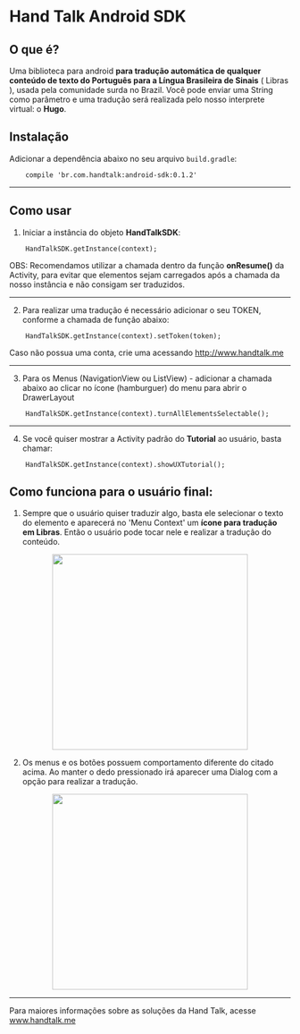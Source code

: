 # Hand Talk Android SDK

## O que é?

Uma biblioteca para android **para tradução automática de qualquer conteúdo de texto do Português para a Língua Brasileira de Sinais** ( Libras ), usada pela comunidade surda no Brazil.
Você pode enviar uma String como parâmetro e uma tradução será realizada pelo nosso interprete virtual: o **Hugo**.

## Instalação

Adicionar a dependência abaixo no seu arquivo ```build.gradle```:

```
    compile 'br.com.handtalk:android-sdk:0.1.2'
```
-----

## Como usar

1) Iniciar a instância do objeto **HandTalkSDK**:
```
    HandTalkSDK.getInstance(context);
```
OBS: Recomendamos utilizar a chamada dentro da função **onResume()** da Activity, para evitar que elementos sejam carregados após a chamada da nosso instância e não consigam ser traduzidos.

-----

2) Para realizar uma tradução é necessário adicionar o seu TOKEN, conforme a chamada de função abaixo:

```
    HandTalkSDK.getInstance(context).setToken(token);
```

Caso não possua uma conta, crie uma acessando http://www.handtalk.me

-----

3) Para os Menus (NavigationView ou ListView) - adicionar a chamada abaixo ao clicar no ícone (hamburguer) do menu para abrir o DrawerLayout

```
    HandTalkSDK.getInstance(context).turnAllElementsSelectable();
```
-----

4) Se você quiser mostrar a Activity padrão do **Tutorial** ao usuário, basta chamar:
```
    HandTalkSDK.getInstance(context).showUXTutorial();
```


## Como funciona para o usuário final:

1) Sempre que o usuário quiser traduzir algo, basta ele selecionar o texto do elemento e aparecerá no 'Menu Context' um  **ícone para tradução em Libras**. Então o usuário pode tocar nele e realizar a tradução do conteúdo.

 <center><img width='350' src='https://raw.githubusercontent.com/Hand-Talk/android-library/master/android-sdk/src/main/res/drawable/tuto01.png'></center>

2) Os menus e os botões possuem comportamento diferente do citado acima. Ao manter o dedo pressionado irá aparecer uma Dialog com a opção para realizar a tradução.

<center><img width='350' src='https://raw.githubusercontent.com/Hand-Talk/android-library/master/android-sdk/src/main/res/drawable/tuto02.png'></center>


-----
Para maiores informações sobre as soluções da Hand Talk, acesse www.handtalk.me

